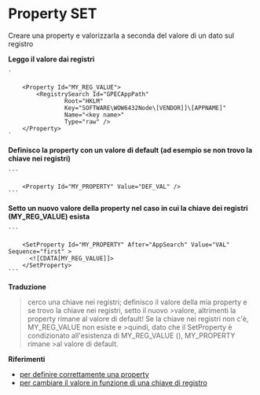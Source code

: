 

# Property SET

Creare una property e valorizzarla a seconda del valore di un dato sul registro

**Leggo il valore dai registri**
    
    `

        <Property Id="MY_REG_VALUE">
            <RegistrySearch Id="GPECAppPath"
                    Root="HKLM"
                    Key="SOFTWARE\WOW6432Node\[VENDOR]]\[APPNAME]"
                    Name="<key name>"
                    Type="raw" />
        </Property>
    `

**Definisco la property con un valore di default (ad esempio se non trovo la chiave nei registri)**
    
    ```

        <Property Id="MY_PROPERTY" Value="DEF_VAL" />
    ``` 

**Setto un nuovo valore della property nel caso in cui la chiave dei registri (MY_REG_VALUE) esista**
    
    ```

        <SetProperty Id="MY_PROPERTY" After="AppSearch" Value="VAL" Sequence="first" >
          <![CDATA[MY_REG_VALUE]]>
        </SetProperty>
    ```

**Traduzione**

>cerco una chiave nei registri; definisco il valore della mia property e se trovo la chiave nei registri, setto il nuovo >valore, altrimenti la property rimane al valore di default! Se la chiave nei registri non c'è, MY_REG_VALUE non esiste e >quindi, dato che il SetProperty è condizionato all'esistenza di MY_REG_VALUE (<![CDATA[MY_REG_VALUE]]>), MY_PROPERTY rimane >al valore di default.

**Riferimenti**

- [per definire correttamente una property](http://codebuckets.com/2016/07/23/conditional-deployment-with-wix/)
- [per cambiare il valore in funzione di una chiave di registro](https://stackoverflow.com/questions/26753632/wix-how-do-i-set-property-conditionally)    






